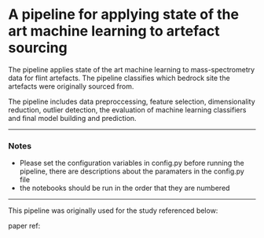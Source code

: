 # A pipeline for applying state of the art machine learning to artefact sourcing


The pipeline applies state of the art machine learning to mass-spectrometry data for flint artefacts. The pipeline classifies which bedrock site the artefacts were originally sourced from. 

The pipeline includes data preproccessing, feature selection, dimensionality reduction, outlier detection, the evaluation of machine learning classifiers and final model building and prediction. 

***
### Notes
* Please set the configuration variables in config.py before running the pipeline, there are descriptions about the paramaters in the config.py file
* the notebooks should be run in the order that they are numbered

***

This pipeline was originally used for the study referenced below:

paper ref: